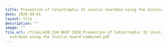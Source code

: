 ```yaml
---
title: Prevention of Catastrophic IV insulin overdose using the Insulin Guard
date: 2020-09-01
layout: file
description: ""
image: ""
file_url: /files/438_CGH_NHIP 2020_Prevention of Catastrophic IV insulin
  overdose using the Insulin Guard-combined.pdf
---
```

